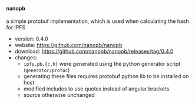 #### nanopb

a simple protobuf implementation, which is used when calculating the hash for IPFS

- version: 0.4.0
- website: https://github.com/nanopb/nanopb
- download: https://github.com/nanopb/nanopb/releases/tag/0.4.0
- changes:
  - `ipfs.pb.{c,h}` were generated using the python generator script (`generator/protoc`)
  - generating these files requires protobuf python lib to be installed on host
  - modified includes to use quotes instead of angular brackets
  - source otherwise unchanged

